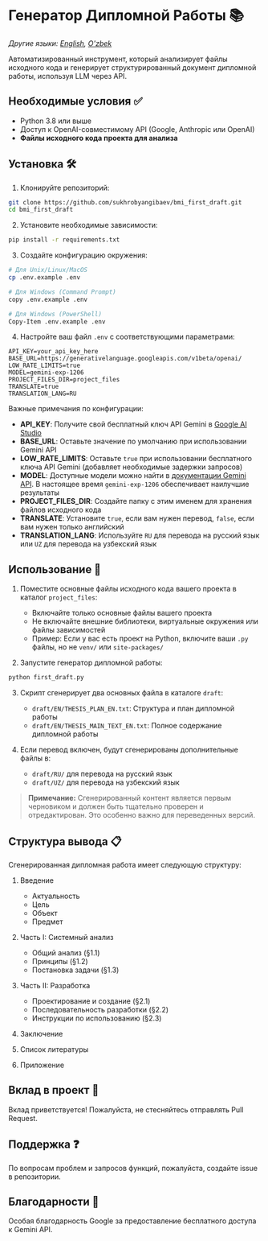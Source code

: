 # Генератор Дипломной Работы 📚

*Другие языки: [English](README.md), [O'zbek](README.uz.md)*

Автоматизированный инструмент, который анализирует файлы исходного кода и генерирует структурированный документ дипломной работы, используя LLM через API.

## Необходимые условия ✅

- Python 3.8 или выше
- Доступ к OpenAI-совместимому API (Google, Anthropic или OpenAI)
- **Файлы исходного кода проекта для анализа**

## Установка 🛠️

1. Клонируйте репозиторий:
```bash
git clone https://github.com/sukhrobyangibaev/bmi_first_draft.git
cd bmi_first_draft
```

2. Установите необходимые зависимости:
```bash
pip install -r requirements.txt
```

3. Создайте конфигурацию окружения:
```bash
# Для Unix/Linux/MacOS
cp .env.example .env

# Для Windows (Command Prompt)
copy .env.example .env

# Для Windows (PowerShell)
Copy-Item .env.example .env
```

4. Настройте ваш файл `.env` с соответствующими параметрами:
```env
API_KEY=your_api_key_here
BASE_URL=https://generativelanguage.googleapis.com/v1beta/openai/
LOW_RATE_LIMITS=true
MODEL=gemini-exp-1206
PROJECT_FILES_DIR=project_files
TRANSLATE=true
TRANSLATION_LANG=RU
```

Важные примечания по конфигурации:

- **API_KEY**: Получите свой бесплатный ключ API Gemini в [Google AI Studio](https://aistudio.google.com/app/apikey)
- **BASE_URL**: Оставьте значение по умолчанию при использовании Gemini API
- **LOW_RATE_LIMITS**: Оставьте `true` при использовании бесплатного ключа API Gemini (добавляет необходимые задержки запросов)
- **MODEL**: Доступные модели можно найти в [документации Gemini API](https://ai.google.dev/gemini-api/docs/models/gemini). В настоящее время `gemini-exp-1206` обеспечивает наилучшие результаты
- **PROJECT_FILES_DIR**: Создайте папку с этим именем для хранения файлов исходного кода
- **TRANSLATE**: Установите `true`, если вам нужен перевод, `false`, если вам нужен только английский
- **TRANSLATION_LANG**: Используйте `RU` для перевода на русский язык или `UZ` для перевода на узбекский язык

## Использование 🚀

1. Поместите основные файлы исходного кода вашего проекта в каталог `project_files`:
   - Включайте только основные файлы вашего проекта
   - Не включайте внешние библиотеки, виртуальные окружения или файлы зависимостей
   - Пример: Если у вас есть проект на Python, включите ваши `.py` файлы, но не `venv/` или `site-packages/`

2. Запустите генератор дипломной работы:
```bash
python first_draft.py
```

3. Скрипт сгенерирует два основных файла в каталоге `draft`:
   - `draft/EN/THESIS_PLAN_EN.txt`: Структура и план дипломной работы
   - `draft/EN/THESIS_MAIN_TEXT_EN.txt`: Полное содержание дипломной работы

4. Если перевод включен, будут сгенерированы дополнительные файлы в:
   - `draft/RU/` для перевода на русский язык
   - `draft/UZ/` для перевода на узбекский язык

> **Примечание:** Сгенерированный контент является первым черновиком и должен быть тщательно проверен и отредактирован. Это особенно важно для переведенных версий.

## Структура вывода 📋

Сгенерированная дипломная работа имеет следующую структуру:

1. Введение
   - Актуальность
   - Цель
   - Объект
   - Предмет

2. Часть I: Системный анализ
   - Общий анализ (§1.1)
   - Принципы (§1.2)
   - Постановка задачи (§1.3)

3. Часть II: Разработка
   - Проектирование и создание (§2.1)
   - Последовательность разработки (§2.2)
   - Инструкции по использованию (§2.3)

4. Заключение

5. Список литературы

6. Приложение

## Вклад в проект 🤝

Вклад приветствуется! Пожалуйста, не стесняйтесь отправлять Pull Request.

## Поддержка ❓

По вопросам проблем и запросов функций, пожалуйста, создайте issue в репозитории.

## Благодарности 🙏

Особая благодарность Google за предоставление бесплатного доступа к Gemini API.
